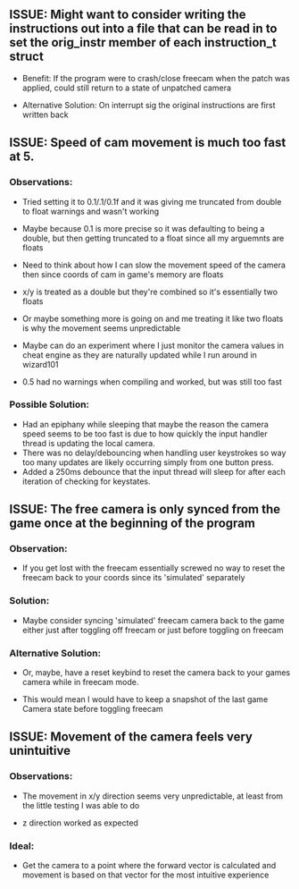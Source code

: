 ## ISSUE: Might want to consider writing the instructions out into a file that can be read in to set the orig_instr member of each instruction_t struct
- Benefit: If the program were to crash/close freecam when the patch was applied, could still return to a state of unpatched camera

- Alternative Solution: On interrupt sig the original instructions are first written back

## ISSUE: Speed of cam movement is much too fast at 5.
### Observations:
- Tried setting it to 0.1/.1/0.1f and it was giving me truncated from double to float warnings and wasn't working

- Maybe because 0.1 is more precise so it was defaulting to being a double, but then getting truncated to a float since all my arguemnts are floats

- Need to think about how I can slow the movement speed of the camera then since coords of cam in game's memory are floats

- x/y is treated as a double but they're combined so it's essentially two floats

- Or maybe something more is going on and me treating it like two floats is why the movement seems unpredictable

- Maybe can do an experiment where I just monitor the camera values in cheat engine as they are naturally updated while I run around in wizard101

- 0.5 had no warnings when compiling and worked, but was still too fast

### Possible Solution:
- Had an epiphany while sleeping that maybe the reason the camera speed seems to be too fast is due to how quickly the input handler thread is updating the local camera.
- There was no delay/debouncing when handling user keystrokes so way too many updates are likely occurring simply from one button press.
- Added a 250ms debounce that the input thread will sleep for after each iteration of checking for keystates.

## ISSUE: The free camera is only synced from the game once at the beginning of the program
### Observation:
- If you get lost with the freecam essentially screwed no way to reset the freecam back to your coords since its 'simulated' separately
### Solution:
- Maybe consider syncing 'simulated' freecam camera back to the game either just after toggling off freecam or just before toggling on freecam

### Alternative Solution:
- Or, maybe, have a reset keybind to reset the camera back to your games camera while in freecam mode.

- This would mean I would have to keep a snapshot of the last game Camera state before toggling freecam

## ISSUE: Movement of the camera feels very unintuitive
### Observations:
- The movement in x/y direction seems very unpredictable, at least from the little testing I was able to do

- z direction worked as expected
### Ideal:
- Get the camera to a point where the forward vector is calculated and movement is based on that vector for the most intuitive experience